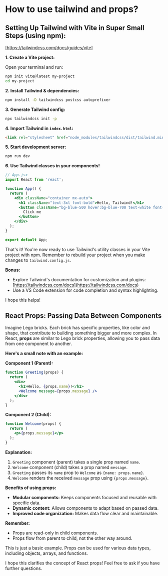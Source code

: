 # How to use tailwind and props?

## Setting Up Tailwind with Vite in Super Small Steps (using npm):
[https://tailwindcss.com/docs/guides/vite]

**1. Create a Vite project:**

Open your terminal and run:

```bash
npm init vite@latest my-project
cd my-project
```

**2. Install Tailwind & dependencies:**

```bash
npm install -D tailwindcss postcss autoprefixer
```

**3. Generate Tailwind config:**

```bash
npx tailwindcss init -p
```

**4. Import Tailwind in `index.html`:**

```html
<link rel="stylesheet" href="node_modules/tailwindcss/dist/tailwind.min.css">
```

**5. Start development server:**

```bash
npm run dev
```

**6. Use Tailwind classes in your components!**

```jsx
// App.jsx
import React from 'react';

function App() {
  return (
    <div className="container mx-auto">
      <h1 className="text-3xl font-bold">Hello, Tailwind!</h1>
      <button className="bg-blue-500 hover:bg-blue-700 text-white font-bold py-2 px-4 rounded">
        Click me
      </button>
    </div>
  );
}

export default App;
```

That's it! You're now ready to use Tailwind's utility classes in your Vite project with npm. Remember to rebuild your project when you make changes to `tailwind.config.js`.

**Bonus:**

- Explore Tailwind's documentation for customization and plugins: [https://tailwindcss.com/docs](https://tailwindcss.com/docs)
- Use a VS Code extension for code completion and syntax highlighting.

I hope this helps!


## React Props: Passing Data Between Components

Imagine Lego bricks. Each brick has specific properties, like color and shape, that contribute to building something bigger and more complex. In React, **props** are similar to Lego brick properties, allowing you to pass data from one component to another.

**Here's a small note with an example:**

**Component 1 (Parent):**

```jsx
function Greeting(props) {
  return (
    <div>
      <h1>Hello, {props.name}!</h1>
      <Welcome message={props.message} />
    </div>
  );
}
```

**Component 2 (Child):**

```jsx
function Welcome(props) {
  return (
    <p>{props.message}</p>
  );
}
```

**Explanation:**

1. `Greeting` component (parent) takes a single prop named `name`.
2. `Welcome` component (child) takes a prop named `message`.
3. `Greeting` passes its `name` prop to `Welcome` as `{name: props.name}`.
4. `Welcome` renders the received `message` prop using `{props.message}`.

**Benefits of using props:**

* **Modular components:** Keeps components focused and reusable with specific data.
* **Dynamic content:** Allows components to adapt based on passed data.
* **Improved code organization:** Makes data flow clear and maintainable.

**Remember:**

* Props are read-only in child components.
* Props flow from parent to child, not the other way around.

This is just a basic example. Props can be used for various data types, including objects, arrays, and functions.

I hope this clarifies the concept of React props! Feel free to ask if you have further questions.
